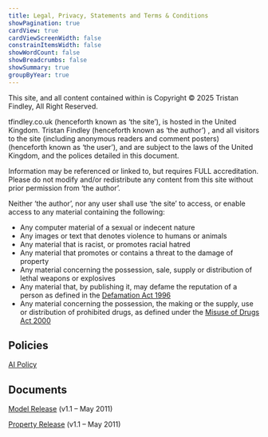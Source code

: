 ```yaml
---
title: Legal, Privacy, Statements and Terms & Conditions
showPagination: true
cardView: true
cardViewScreenWidth: false
constrainItemsWidth: false
showWordCount: false
showBreadcrumbs: false
showSummary: true
groupByYear: true
---
```


This site, and all content contained within is Copyright © 2025 Tristan Findley, All Right Reserved.

tfindley.co.uk (henceforth known as ‘the site’), is hosted in the United Kingdom. Tristan Findley (henceforth known as ‘the author’) , and all visitors to the site (including anonymous readers and comment posters) (henceforth known as ‘the user’), and are subject to the laws of the United Kingdom, and the polices detailed in this document.

Information may be referenced or linked to, but requires FULL accreditation. Please do not modify and/or redistribute any content from this site without prior permission from ‘the author’.

Neither ‘the author’, nor any user shall use ‘the site’ to access, or enable access to any material containing the following:

- Any computer material of a sexual or indecent nature
- Any images or text that denotes violence to humans or animals
- Any material that is racist, or promotes racial hatred
- Any material that promotes or contains a threat to the damage of property
- Any material concerning the possession, sale, supply or distribution of lethal weapons or explosives
- Any material that, by publishing it, may defame the reputation of a person as defined in the [Defamation Act 1996](http://www.opsi.gov.uk/Acts/acts1996/plain/ukpga_19960031_en_1)
- Any material concerning the possession, the making or the supply, use or distribution of prohibited drugs, as defined under the [Misuse of Drugs Act 2000](http://www.opsi.gov.uk/si/si2001/20013998.htm_)

## Policies

[AI Policy](ai)

## Documents

[Model Release](model_release.pdf) (v1.1 – May 2011)

[Property Release](property_release.pdf) (v1.1 – May 2011)